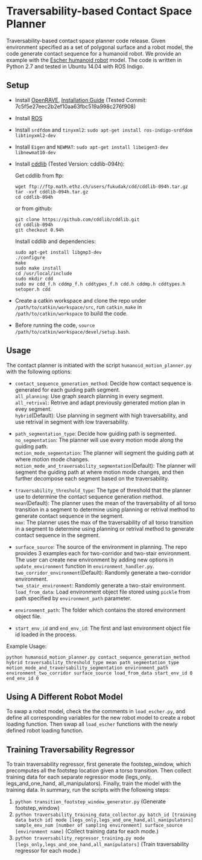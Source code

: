 Traversability-based Contact Space Planner
=============

Traversability-based contact space planner code release. Given environment specified as a set of polygonal surface and a robot model, the code generate contact sequence for a humanoid robot. We provide an example with the [Escher humanoid robot](https://icat.vt.edu/projects/2015-2016/major/escher-humanoid-robot.html) model. The code is written in Python 2.7 and tested in Ubuntu 14.04 with ROS Indigo.

Setup
------------
* Install [OpenRAVE](https://github.com/rdiankov/openrave), [Installation Guide](https://scaron.info/teaching/installing-openrave-on-ubuntu-14.04.html) (Tested Commit: 7c5f5e27eec2b2ef10aa63fbc519a998c276f908)
* Install [ROS](http://wiki.ros.org/indigo/Installation/Ubuntu)
* Install `srdfdom` and `tinyxml2`: `sudo apt-get install ros-indigo-srdfdom libtinyxml2-dev`
* Install `Eigen` and `NEWMAT`: `sudo apt-get install libeigen3-dev libnewmat10-dev`
* Install [cddlib](https://inf.ethz.ch/personal/fukudak/cdd_home/) (Tested Version: cddlib-094h):

  Get cddlib from ftp:
  ```
  wget ftp://ftp.math.ethz.ch/users/fukudak/cdd/cddlib-094h.tar.gz
  tar -xvf cddlib-094h.tar.gz
  cd cddlib-094h
  ```
  or from github:
  ```
  git clone https://github.com/cddlib/cddlib.git
  cd cddlib-094h
  git checkout 0.94h
  ```
  Install cddlib and dependencies:
  ```
  sudo apt-get install libgmp3-dev
  ./configure
  make
  sudo make install
  cd /usr/local/include
  sudo mkdir cdd
  sudo mv cdd_f.h cddmp_f.h cddtypes_f.h cdd.h cddmp.h cddtypes.h setoper.h cdd
  ```

* Create a catkin workspace and clone the repo under `/path/to/catkin/workspace/src`, run `catkin_make` in `/path/to/catkin/workspace` to build the code.
* Before running the code, `source /path/to/catkin/workspace/devel/setup.bash`.

Usage
-----

The contact planner is initiated with the script `humanoid_motion_planner.py` with the following options:

* `contact_sequence_generation_method`: Decide how contact sequence is generated for each guiding path segment.<br/>
  `all_planning`: Use graph search planning in every segment.<br/>
  `all_retrival`: Retrive and adapt previously generated motion plan in evey segment.<br/>
  `hybrid`(Default): Use planning in segment with high traversability, and use retrival in segment with low traversability.

* `path_segmentation_type`: Decide how guiding path is segmented.<br/>
  `no_segmentation`: The planner will use every motion mode along the guiding path.<br/>
  `motion_mode_segmentation`: The planner will segment the guiding path at where motion mode changes.<br/>
  `motion_mode_and_traversability_segmentation`(Default): The planner will segment the guiding path at where motion mode changes, and then further decompose each segment based on the traversability.

* `traversability_threshold_type`: The type of threshold that the planner use to determine the contact sequence generation method.<br/>
  `mean`(Default): The planner uses the mean of the traversability of all torso transition in a segment to determine using planning or retrival method to generate contact sequence in the segment.<br/>
  `max`: The planner uses the max of the traversability of all torso transition in a segment to determine using planning or retrival method to generate contact sequence in the segment.

* `surface_source`: The source of the environment in planning. The repo provides 3 examples each for two-corridor and two-stair environment. The user can create new environment by adding new options in `update_environment` function in `environment_handler.py`.<br/>
  `two_corridor_environment`(Default): Randomly generate a two-corridor environment.<br/>
  `two_stair_environment`: Randomly generate a two-stair environment.<br/>
  `load_from_data`: Load environment object file stored using `pickle` from path specified by `environment_path` parameter.

* `environment_path`: The folder which contains the stored environment object file.
* `start_env_id` and `end_env_id`: The first and last environment object file id loaded in the process.


Example Usage:
```
python humanoid_motion_planner.py contact_sequence_generation_method hybrid traversability_threshold_type mean path_segmentation_type motion_mode_and_traversability_segmentation environment_path environment_two_corridor surface_source load_from_data start_env_id 0 end_env_id 0
```

Using A Different Robot Model
-----

To swap a robot model, check the the comments in `load_escher.py`, and define all corresponding variables for the new robot model to create a robot loading function. Then swap all `load_escher` functions with the newly defined robot loading function.

Training Traversability Regressor
-----

To train traversability regressor, first generate the footstep_window, which precomputes all the footstep location given a torso transition. Then collect training data for each separate regressor mode (legs_only, legs_and_one_hand, all_manipulators). Finally, train the model with the training data. In summary, run the scripts with the following steps:
1. `python transition_footstep_window_generator.py` (Generate footstep_window)
2. `python traversability_training_data_collector.py batch_id [training data batch id] mode [legs_only,legs_and_one_hand,all_manipulators] sample_env_num [number of sampling environment] surface_source [environment name]` (Collect training data for each mode.)
3. `python traversability_regressor_training.py mode [legs_only,legs_and_one_hand,all_manipulators]` (Train traversability regressor for each mode.)
